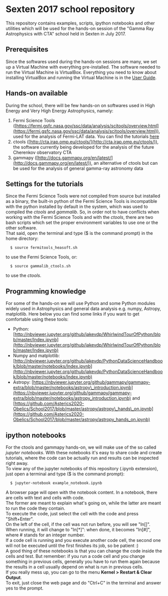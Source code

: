 # Sexten 2017 school repository
This repository contains examples, scripts, ipython notebooks and other utilities which will be used for the hands-on session of the "Gamma Ray Astrophysics with CTA" school held in Sexten in July 2017.

## Prerequisites
Since the softwares used during the hands-on sessions are many, we set up a Virtual Machine with everything pre-installed. The software needed to run the Virtual Machine is VirtualBox.
Everything you need to know about installing VirtualBox and running the Virtual Machine is in the [User Guide](https://github.com/sharingan90/sexten_2017/blob/master/VM_Sexten_2017_User_guide.pdf).

## Hands-on available
During the school, there will be few hands-on on softwares used in High Energy and Very High Energy Astrophysics, namely:

1. Fermi Science Tools ([https://fermi.gsfc.nasa.gov/ssc/data/analysis/scitools/overview.html](https://fermi.gsfc.nasa.gov/ssc/data/analysis/scitools/overview.html)), used for the analysis of Fermi-LAT data. You can find the tutorials [here](https://github.com/sharingan90/sexten_2017/tree/master/fermi)
2. ctools ([http://cta.irap.omp.eu/ctools/](http://cta.irap.omp.eu/ctools/)), the software currently being developed for the analysis of the future Cherenkov observatory CTA
3. gammapy ([http://docs.gammapy.org/en/latest/](http://docs.gammapy.org/en/latest/)), an alternative of ctools but can be used for the analysis of general gamma-ray astronomy data

## Settings for the tutorials
Since the Fermi Science Tools were not compiled from source but installed as a binary, the built-in python of the Fermi Science Tools is incompatible with the python installed by default in the system, which was used to compiled the *ctools* and *gammalib*. So, in order not to have conflicts when working with the Fermi Science Tools and with the *ctools*, there are two bash scripts which set the proper environment variables to use one or the other software. <br>
That said, open the terminal and type ($ is the command prompt) in the home directory:

      $ source fermitools_heasoft.sh

to use the Fermi Science Tools, or:

      $ source gammalib_ctools.sh

to use the *ctools*.

## Programming knowledge
For some of the hands-on we will use Python and some Python modules widely used in Astrophysics and general data analysis e.g. numpy, Astropy, matplotlib. Here below you can find some links if you want to get comfortable using these tools:

- Python: [http://nbviewer.jupyter.org/github/jakevdp/WhirlwindTourOfPython/blob/master/Index.ipynb](http://nbviewer.jupyter.org/github/jakevdp/WhirlwindTourOfPython/blob/master/Index.ipynb)
- Numpy and matplotlib: [http://nbviewer.jupyter.org/github/jakevdp/PythonDataScienceHandbook/blob/master/notebooks/Index.ipynb](http://nbviewer.jupyter.org/github/jakevdp/PythonDataScienceHandbook/blob/master/notebooks/Index.ipynb)
- Astropy: [https://nbviewer.jupyter.org/github/gammapy/gammapy-extra/blob/master/notebooks/astropy\_introduction.ipynb](https://nbviewer.jupyter.org/github/gammapy/gammapy-extra/blob/master/notebooks/astropy_introduction.ipynb) and [https://github.com/Asterics2020-Obelics/School2017/blob/master/astropy/astropy\_hands\_on.ipynb](https://github.com/Asterics2020-Obelics/School2017/blob/master/astropy/astropy_hands_on.ipynb)

## ipython notebooks
For the ctools and gammapy hands-on, we will make use of the so called *jupyter notebooks*. With these notebooks it's easy to share code and create tutorials, where the code can be actually run and results can be inspected right away. <br>
To view any of the jupyter notebooks of this repository (.ipynb extension), just open a terminal and type ($ is the command prompt):

      $ jupyter-notebook example_notebook.ipynb

A browser page will open with the notebook content. In a notebook, there are cells with text and cells with code. <br>
The former are meant to explain what's going on, while the latter are meant to run the code they contain. <br>
To execute the code, just select the cell with the code and press "Shift+Enter". <br>
On the left of the cell, if the cell was not run before, you will see "In[]". When running, it will change to "In[*]": when done, it becomes "In[#]", where # stands for an integer number. <br>
If a code cell is running and you execute another code cell, the second one will not be executed until the first finishes its job, so be patient :) <br>
A good thing of these notebooks is that you can change the code inside the cells and test. But remember: if you run a code cell and you change something in previous cells, generally you have to run them again because the results in a cell usually depend on what is run in previous cells. <br>
If you really mess up, you can go to the menu **Kernel > Restart & Clear Output**. <br>
To exit, just close the web page and do "Ctrl+C" in the terminal and answer yes to the prompt. 
